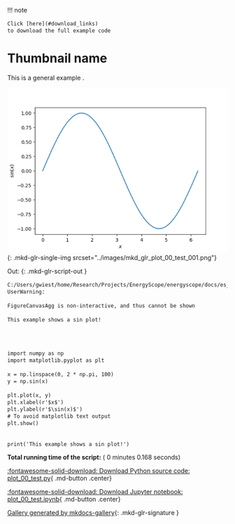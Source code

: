 
<!--
 DO NOT EDIT.
 THIS FILE WAS AUTOMATICALLY GENERATED BY mkdocs-gallery.
 TO MAKE CHANGES, EDIT THE SOURCE PYTHON FILE:
 "docs/es_gallery/scripts/00_snapshot/plot_00_test.py"
 LINE NUMBERS ARE GIVEN BELOW.
-->

!!! note

    Click [here](#download_links)
    to download the full example code


Thumbnail name
===================================

This is a general example .

<!-- GENERATED FROM PYTHON SOURCE LINES 8-23 -->


![plot 00 test](./images/mkd_glr_plot_00_test_001.png){: .mkd-glr-single-img srcset="../images/mkd_glr_plot_00_test_001.png"}

Out:
{: .mkd-glr-script-out }

```{.shell .mkd-glr-script-out-disp }
C:/Users/gwiest/home/Research/Projects/EnergyScope/energyscope/docs/es_gallery/scripts/00_snapshot/plot_00_test.py:19: UserWarning:

FigureCanvasAgg is non-interactive, and thus cannot be shown

This example shows a sin plot!

```







<br />

```{.python }

import numpy as np
import matplotlib.pyplot as plt

x = np.linspace(0, 2 * np.pi, 100)
y = np.sin(x)

plt.plot(x, y)
plt.xlabel(r'$x$')
plt.ylabel(r'$\sin(x)$')
# To avoid matplotlib text output
plt.show()


print('This example shows a sin plot!')
```


**Total running time of the script:** ( 0 minutes  0.168 seconds)

<div id="download_links"></div>



[:fontawesome-solid-download: Download Python source code: plot_00_test.py](./plot_00_test.py){ .md-button .center}

[:fontawesome-solid-download: Download Jupyter notebook: plot_00_test.ipynb](./plot_00_test.ipynb){ .md-button .center}


[Gallery generated by mkdocs-gallery](https://smarie.github.io/mkdocs-gallery){: .mkd-glr-signature }
